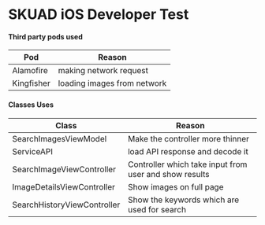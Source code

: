 # SKUAD iOS Developer Test

#### Third party pods used

| Pod | Reason |
| ------ | ------ |
| Alamofire | making network request |
| Kingfisher | loading images from network |

#### Classes Uses

| Class | Reason |
| ------ | ------ |
| SearchImagesViewModel | Make the controller more thinner |
| ServiceAPI | load API response and decode it |
| SearchImageViewController | Controller which take input from user and show results |
| ImageDetailsViewController | Show images on full page |
| SearchHistoryViewController | Show the keywords which are used for search |
